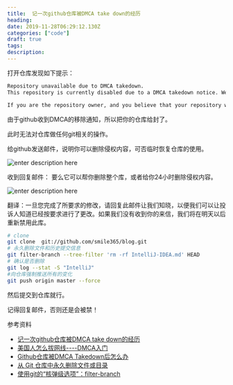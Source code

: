 ```yaml
---
title:  记一次github仓库被DMCA take down的经历
heading: 
date: 2019-11-28T06:29:12.130Z
categories: ["code"]
draft: true
tags: 
description: 
---
```


打开仓库发现如下提示： 

```html
Repository unavailable due to DMCA takedown.
This repository is currently disabled due to a DMCA takedown notice. We have disabled public access to the repository. The notice has been publicly posted.

If you are the repository owner, and you believe that your repository was disabled as a result of mistake or misidentification, you have the right to file a counter notice and have the repository reinstated. Our help articles provide more details on our DMCA takedown policy and how to file a counter notice. If you have any questions about the process or the risks in filing a counter notice, we suggest that you consult with a lawyer.
```

由于github收到DMCA的移除通知，所以把你的仓库给封了。

此时无法对仓库做任何git相关的操作。

给github发送邮件，说明你可以删除侵权内容，可否临时恢复仓库的使用。

![enter description here](https://gitee.com/smile365/blogimg/raw/master/sxy91/1574926087695.png)

收到回复邮件：
要么它可以帮你删除整个库，或者给你24小时删除侵权内容。

![enter description here](https://gitee.com/smile365/blogimg/raw/master/sxy91/1574926127420.png)

翻译：一旦您完成了所要求的修改，请回复此邮件让我们知晓，以便我们可以让投诉人知道已经按要求进行了更改。如果我们没有收到你的来信，我们将在明天以后重新禁用此库。

```bash
# clone
git clone  git://github.com/smile365/blog.git
# 永久删除文件和历史提交信息
git filter-branch --tree-filter 'rm -rf IntelliJ-IDEA.md' HEAD
# 确认是否删除
git log --stat -S "IntelliJ"
#向仓库强制推送所有的变化
git push origin master --force
```

然后提交到仓库就行。

记得回复邮件，否则还是会被禁！



参考资料  

- [记一次github仓库被DMCA take down的经历](https://berryjam.github.io/2019/06/%E8%AE%B0github%E4%BB%93%E5%BA%93%E8%A2%ABDMCA-take-down%E7%BB%8F%E5%8E%86/)
- [美国人怎么拔网线----DMCA入门](http://www.ruanyifeng.com/blog/2010/03/dmca.html)
- [Github仓库被DMCA Takedown后怎么办](https://linux.cn/article-9374-1.html)
- [从 Git 仓库中永久删除文件或目录](https://www.jianshu.com/p/d333ab0e6818)
- [使用git的“核弹级选项”：filter-branch](https://blog.lilydjwg.me/2011/4/22/tried-the-nuclear-option-filter-branch-of-git-the-first-time.26331.html)